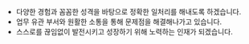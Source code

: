 - 다양한 경험과 꼼꼼한 성격을 바탕으로 정확한 일처리를 해내도록 하겠습니다.
- 업무 유관 부서와 원활한 소통을 통해 문제점을 해결해나가고 있습니다.
- 스스로를 끊임없이 발전시키고 성장하기 위해 노력하는 인재가 되겠습니다.